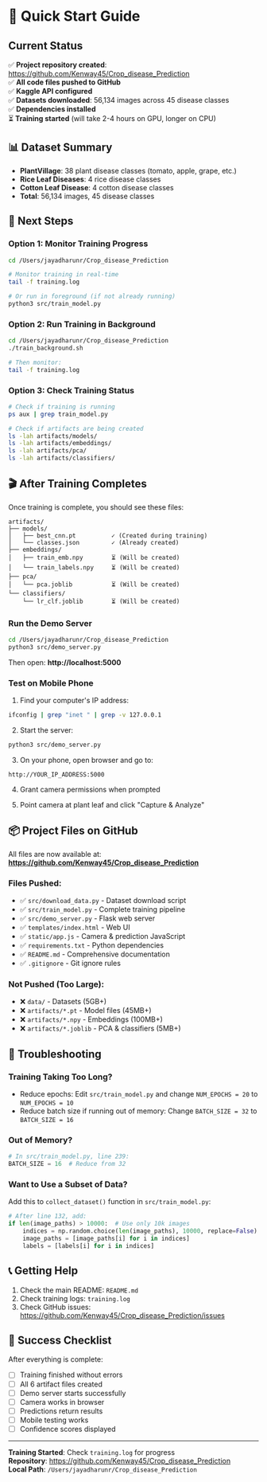 # 🚀 Quick Start Guide

## Current Status

✅ **Project repository created**: https://github.com/Kenway45/Crop_disease_Prediction  
✅ **All code files pushed to GitHub**  
✅ **Kaggle API configured**  
✅ **Datasets downloaded**: 56,134 images across 45 disease classes  
✅ **Dependencies installed**  
⏳ **Training started** (will take 2-4 hours on GPU, longer on CPU)

## 📊 Dataset Summary

- **PlantVillage**: 38 plant disease classes (tomato, apple, grape, etc.)
- **Rice Leaf Diseases**: 4 rice disease classes
- **Cotton Leaf Disease**: 4 cotton disease classes
- **Total**: 56,134 images, 45 disease classes

## 🎯 Next Steps

### Option 1: Monitor Training Progress

```bash
cd /Users/jayadharunr/Crop_disease_Prediction

# Monitor training in real-time
tail -f training.log

# Or run in foreground (if not already running)
python3 src/train_model.py
```

### Option 2: Run Training in Background

```bash
cd /Users/jayadharunr/Crop_disease_Prediction
./train_background.sh

# Then monitor:
tail -f training.log
```

### Option 3: Check Training Status

```bash
# Check if training is running
ps aux | grep train_model.py

# Check if artifacts are being created
ls -lah artifacts/models/
ls -lah artifacts/embeddings/
ls -lah artifacts/pca/
ls -lah artifacts/classifiers/
```

## 🎬 After Training Completes

Once training is complete, you should see these files:

```
artifacts/
├── models/
│   ├── best_cnn.pt          ✓ (Created during training)
│   └── classes.json         ✓ (Already created)
├── embeddings/
│   ├── train_emb.npy        ⏳ (Will be created)
│   └── train_labels.npy     ⏳ (Will be created)
├── pca/
│   └── pca.joblib           ⏳ (Will be created)
└── classifiers/
    └── lr_clf.joblib        ⏳ (Will be created)
```

### Run the Demo Server

```bash
cd /Users/jayadharunr/Crop_disease_Prediction
python3 src/demo_server.py
```

Then open: **http://localhost:5000**

### Test on Mobile Phone

1. Find your computer's IP address:
```bash
ifconfig | grep "inet " | grep -v 127.0.0.1
```

2. Start the server:
```bash
python3 src/demo_server.py
```

3. On your phone, open browser and go to:
```
http://YOUR_IP_ADDRESS:5000
```

4. Grant camera permissions when prompted

5. Point camera at plant leaf and click "Capture & Analyze"

## 📦 Project Files on GitHub

All files are now available at:
**https://github.com/Kenway45/Crop_disease_Prediction**

### Files Pushed:
- ✅ `src/download_data.py` - Dataset download script
- ✅ `src/train_model.py` - Complete training pipeline
- ✅ `src/demo_server.py` - Flask web server
- ✅ `templates/index.html` - Web UI
- ✅ `static/app.js` - Camera & prediction JavaScript
- ✅ `requirements.txt` - Python dependencies
- ✅ `README.md` - Comprehensive documentation
- ✅ `.gitignore` - Git ignore rules

### Not Pushed (Too Large):
- ❌ `data/` - Datasets (5GB+)
- ❌ `artifacts/*.pt` - Model files (45MB+)
- ❌ `artifacts/*.npy` - Embeddings (100MB+)
- ❌ `artifacts/*.joblib` - PCA & classifiers (5MB+)

## 🔧 Troubleshooting

### Training Taking Too Long?
- Reduce epochs: Edit `src/train_model.py` and change `NUM_EPOCHS = 20` to `NUM_EPOCHS = 10`
- Reduce batch size if running out of memory: Change `BATCH_SIZE = 32` to `BATCH_SIZE = 16`

### Out of Memory?
```python
# In src/train_model.py, line 239:
BATCH_SIZE = 16  # Reduce from 32
```

### Want to Use a Subset of Data?
Add this to `collect_dataset()` function in `src/train_model.py`:
```python
# After line 132, add:
if len(image_paths) > 10000:  # Use only 10k images
    indices = np.random.choice(len(image_paths), 10000, replace=False)
    image_paths = [image_paths[i] for i in indices]
    labels = [labels[i] for i in indices]
```

## 📞 Getting Help

1. Check the main README: `README.md`
2. Check training logs: `training.log`
3. Check GitHub issues: https://github.com/Kenway45/Crop_disease_Prediction/issues

## 🎉 Success Checklist

After everything is complete:

- [ ] Training finished without errors
- [ ] All 6 artifact files created
- [ ] Demo server starts successfully
- [ ] Camera works in browser
- [ ] Predictions return results
- [ ] Mobile testing works
- [ ] Confidence scores displayed

---

**Training Started**: Check `training.log` for progress  
**Repository**: https://github.com/Kenway45/Crop_disease_Prediction  
**Local Path**: `/Users/jayadharunr/Crop_disease_Prediction`

